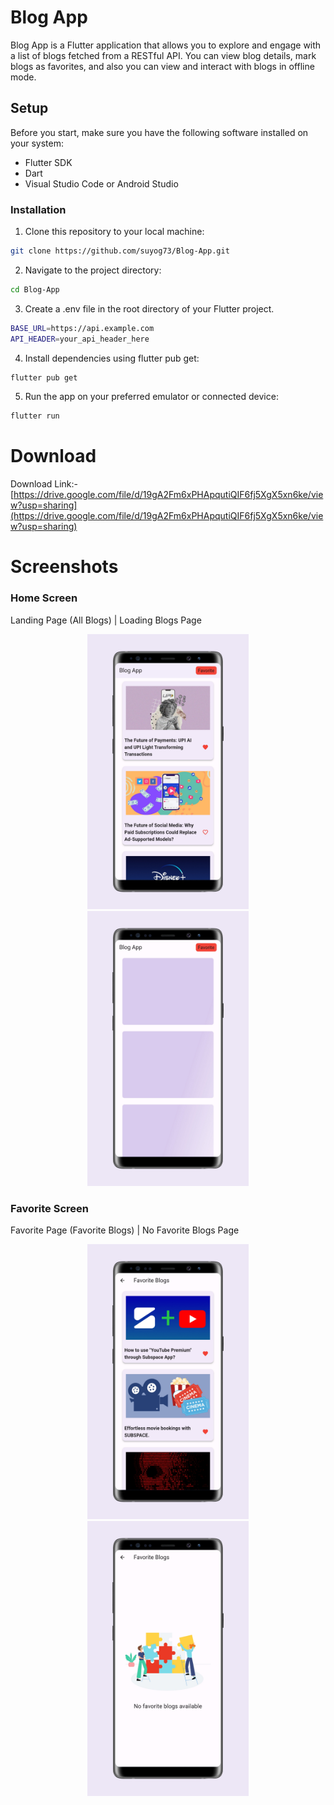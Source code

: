 
# Blog App

Blog App is a Flutter application that allows you to explore and engage with a list of blogs fetched from a RESTful API. You can view blog details, mark blogs as favorites, and also you can view and interact with blogs in offline mode.




## Setup

Before you start, make sure you have the following software installed on your system:

* Flutter SDK
* Dart
* Visual Studio Code or Android Studio
### Installation

1. Clone this repository to your local machine:


```bash
git clone https://github.com/suyog73/Blog-App.git
```

2. Navigate to the project directory:


```bash
cd Blog-App
```

3. Create a .env file in the root directory of your Flutter project.


```bash
BASE_URL=https://api.example.com 
API_HEADER=your_api_header_here
```


4. Install dependencies using flutter pub get:


```bash
flutter pub get
```

5. Run the app on your preferred emulator or connected device:


```bash
flutter run
```
# Download

Download Link:- [https://drive.google.com/file/d/19gA2Fm6xPHApqutiQIF6fj5XgX5xn6ke/view?usp=sharing](https://drive.google.com/file/d/19gA2Fm6xPHApqutiQIF6fj5XgX5xn6ke/view?usp=sharing)

# Screenshots

### Home Screen

Landing Page (All Blogs) | Loading Blogs Page
<p align="center">
<img src="assets/screenshots/LandingScreen.png" height="440">
<img src="assets/screenshots/LoadingScreen.png" height="440">
</p>

### Favorite Screen

Favorite Page (Favorite Blogs) | No Favorite Blogs Page
<p align="center">
<img src="assets/screenshots/FavoriteScreen.png" height="440">
<img src="assets/screenshots/NoBlogsScreen.png" height="440">
</p>
